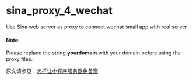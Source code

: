 # sina_proxy_4_wechat
Use Sina web server as proxy to connect wechat small app with real server

#### Note:
Please replace the string <b>yourdomain</b> with your domain before using the proxy files.

原文请参见：<a href="https://delphi.zijinshi.org/archives/339">怎样让小程序服务器免备案</a>
